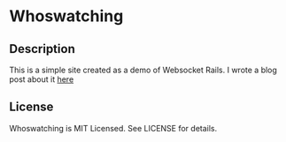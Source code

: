 # Whoswatching

## Description

This is a simple site created as a demo of Websocket Rails. I wrote a blog post about it [here](http://www.hereisahand.com/using-websockets-in-a-rails-project/)

## License

Whoswatching is MIT Licensed. See LICENSE for details.
